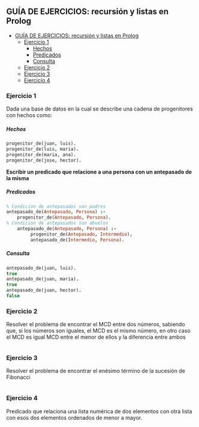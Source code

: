 ## GUÍA DE EJERCICIOS: recursión y listas en Prolog

- [GUÍA DE EJERCICIOS: recursión y listas en Prolog](#guía-de-ejercicios-recursión-y-listas-en-prolog)
  - [Ejercicio 1](#ejercicio-1)
      - [Hechos](#hechos)
      - [Predicados](#predicados)
      - [Consulta](#consulta)
  - [Ejercicio 2](#ejercicio-2)
  - [Ejercicio 3](#ejercicio-3)
  - [Ejercicio 4](#ejercicio-4)

### Ejercicio 1
Dada una base de datos en la cual se describe una cadena de progenitores con hechos como:

##### Hechos
```prolog
progenitor_de(juan, luis).
progenitor_de(luis, maria).
progenitor_de(maria, ana).
progenitor_de(jose, hector).
```
__Escribir un predicado que relacione a una persona con un antepasado de la misma__

##### Predicados
```prolog
% Condicion de antepasados son padres
antepasado_de(Antepasado, Persona) :-
    progenitor_de(Antepasado, Persona).
% Condicion de antepasados son abuelos
    antepasado_de(Antepasado, Persona) :-
         progenitor_de(Antepasado, Intermedio),
         antepasado_de(Intermedio, Persona).
```
##### Consulta
```prolog
antepasado_de(juan, luis).
true
antepasado_de(juan, maria).
true
antepasado_de(juan, hector).
false
```
### Ejercicio 2
Resolver el problema de encontrar el MCD entre dos números, sabiendo que, si los números son iguales, el MCD es el mismo número, en otro caso el MCD es igual MCD entre el menor de ellos y la diferencia entre ambos
```prolog
```

### Ejercicio 3
Resolver el problema de encontrar el enésimo término de la sucesión de Fibonacci
```prolog
```

### Ejercicio 4
Predicado que relaciona una lista numérica de dos elementos con otra lista con esos dos elementos ordenados de menor a mayor.